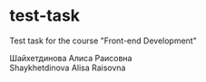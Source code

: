 # test-task
Test task for the course "Front-end Development"  
   
Шайхетдинова Алиса Раисовна  
Shaykhetdinova Alisa Raisovna
